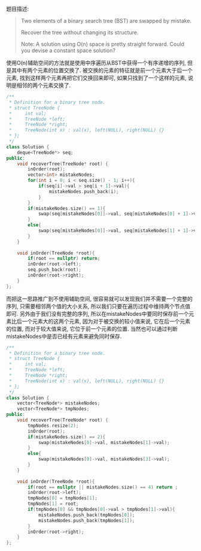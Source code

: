 题目描述:

> Two elements of a binary search tree (BST) are swapped by mistake.
>
> Recover the tree without changing its structure.
>
> Note:
> A solution using O(n) space is pretty straight forward. Could you devise a constant space solution?

使用O(n)辅助空间的方法就是使用中序遍历从BST中获得一个有序递增的序列, 但是其中有两个元素的位置交换了. 被交换的元素的特征就是前一个元素大于后一个元素, 找到这样两个元素再把它们交换回来即可, 如果只找到了一个这样的元素, 说明是相邻的两个元素交换了.

```c++
/**
 * Definition for a binary tree node.
 * struct TreeNode {
 *     int val;
 *     TreeNode *left;
 *     TreeNode *right;
 *     TreeNode(int x) : val(x), left(NULL), right(NULL) {}
 * };
 */
class Solution {
    deque<TreeNode*> seq;
public:
    void recoverTree(TreeNode* root) {
        inOrder(root);
        vector<int> mistakeNodes;
        for(int i = 0; i < seq.size() - 1; i++){
            if(seq[i]->val > seq[i + 1]->val){
                mistakeNodes.push_back(i);
            }
        }
        if(mistakeNodes.size() == 1){
            swap(seq[mistakeNodes[0]]->val, seq[mistakeNodes[0] + 1]->val);
        }
        else{
            swap(seq[mistakeNodes[0]]->val, seq[mistakeNodes[1] + 1]->val);
        }
    }
    
    void inOrder(TreeNode *root){
        if(root == nullptr) return;
        inOrder(root->left);
        seq.push_back(root);
        inOrder(root->right);
    }
};
```

而把这一思路推广到不使用辅助空间, 很容易就可以发现我们并不需要一个完整的序列, 只需要相邻两个值的大小关系, 所以我们只要在遍历过程中维持两个节点值即可. 另外由于我们没有完整的序列, 所以在mistakeNodes中要同时保存前一个元素比后一个元素大的这两个元素, 因为对于被交换的较小值来说, 它在后一个元素的位置, 而对于较大值来说, 它位于前一个元素的位置. 当然也可以通过判断mistakeNodes中是否已经有元素来避免同时保存.

```c++
/**
 * Definition for a binary tree node.
 * struct TreeNode {
 *     int val;
 *     TreeNode *left;
 *     TreeNode *right;
 *     TreeNode(int x) : val(x), left(NULL), right(NULL) {}
 * };
 */
class Solution {
    vector<TreeNode*> mistakeNodes;
    vector<TreeNode*> tmpNodes;
public:
    void recoverTree(TreeNode* root) {
        tmpNodes.resize(2);
        inOrder(root);
        if(mistakeNodes.size() == 2){
            swap(mistakeNodes[0]->val, mistakeNodes[1]->val);
        }
        else{
            swap(mistakeNodes[0]->val, mistakeNodes[3]->val);
        }
    }
    
    void inOrder(TreeNode *root){
        if(root == nullptr || mistakeNodes.size() == 4) return ;
        inOrder(root->left);
        tmpNodes[0] = tmpNodes[1];
        tmpNodes[1] = root;
        if(tmpNodes[0] && tmpNodes[0]->val > tmpNodes[1]->val){
            mistakeNodes.push_back(tmpNodes[0]);
            mistakeNodes.push_back(tmpNodes[1]);
        }
        inOrder(root->right);
    }
};
```

